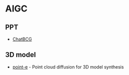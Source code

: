 # AIGC

## PPT

- [ChatBCG](https://www.chatbcg.com/)

## 3D model

- [point-e](https://github.com/openai/point-e) - Point cloud diffusion for 3D model synthesis
